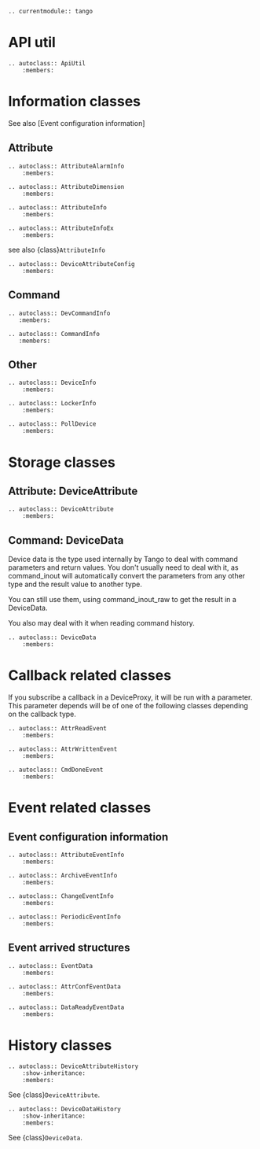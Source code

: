 ```{eval-rst}
.. currentmodule:: tango
```

# API util

```{eval-rst}
.. autoclass:: ApiUtil
    :members:
```

# Information classes

See also [Event configuration information]

## Attribute

```{eval-rst}
.. autoclass:: AttributeAlarmInfo
    :members:
```

```{eval-rst}
.. autoclass:: AttributeDimension
    :members:
```

```{eval-rst}
.. autoclass:: AttributeInfo
    :members:
```

```{eval-rst}
.. autoclass:: AttributeInfoEx
    :members:
```

see also {class}`AttributeInfo`

```{eval-rst}
.. autoclass:: DeviceAttributeConfig
    :members:
```

## Command

```{eval-rst}
.. autoclass:: DevCommandInfo
   :members:
```

```{eval-rst}
.. autoclass:: CommandInfo
   :members:
```

## Other

```{eval-rst}
.. autoclass:: DeviceInfo
    :members:
```

```{eval-rst}
.. autoclass:: LockerInfo
    :members:
```

```{eval-rst}
.. autoclass:: PollDevice
    :members:

```

# Storage classes

## Attribute: DeviceAttribute

```{eval-rst}
.. autoclass:: DeviceAttribute
    :members:

```

## Command: DeviceData

Device data is the type used internally by Tango to deal with command parameters
and return values. You don't usually need to deal with it, as command_inout
will automatically convert the parameters from any other type and the result
value to another type.

You can still use them, using command_inout_raw to get the result in a DeviceData.

You also may deal with it when reading command history.

```{eval-rst}
.. autoclass:: DeviceData
    :members:

```

# Callback related classes

If you subscribe a callback in a DeviceProxy, it will be run with a parameter.
This parameter depends will be of one of the following classes depending on
the callback type.

```{eval-rst}
.. autoclass:: AttrReadEvent
    :members:
```

```{eval-rst}
.. autoclass:: AttrWrittenEvent
    :members:
```

```{eval-rst}
.. autoclass:: CmdDoneEvent
    :members:

```

# Event related classes

## Event configuration information

```{eval-rst}
.. autoclass:: AttributeEventInfo
    :members:
```

```{eval-rst}
.. autoclass:: ArchiveEventInfo
    :members:
```

```{eval-rst}
.. autoclass:: ChangeEventInfo
    :members:
```

```{eval-rst}
.. autoclass:: PeriodicEventInfo
    :members:
```

## Event arrived structures

```{eval-rst}
.. autoclass:: EventData
    :members:
```

```{eval-rst}
.. autoclass:: AttrConfEventData
    :members:
```

```{eval-rst}
.. autoclass:: DataReadyEventData
    :members:

```

# History classes

```{eval-rst}
.. autoclass:: DeviceAttributeHistory
    :show-inheritance:
    :members:
```

See {class}`DeviceAttribute`.

```{eval-rst}
.. autoclass:: DeviceDataHistory
    :show-inheritance:
    :members:
```

See {class}`DeviceData`.
